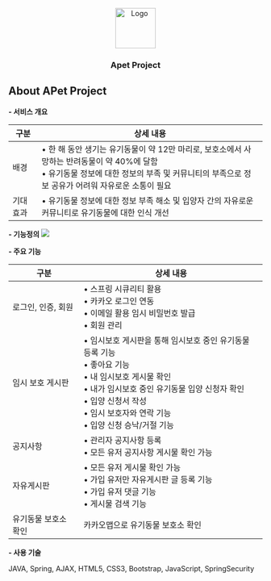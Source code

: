 <!-- PROJECT LOGO -->
<br />
<div align="center">
    <img src="https://file.notion.so/f/s/8718af11-2c23-4043-843a-5166e05ff189/favicon.png?id=3ff99bd7-5a37-436a-9169-d70c1f75e48b&table=block&spaceId=43c03df8-58d2-49b3-b468-13d6af71e3e2&expirationTimestamp=1682651309643&signature=yM0A69cuGQkcosBAs2ldE2Dabxk-nVZFYL6GQY7810M&downloadName=favicon.png" alt="Logo" width="80" height="80">
  </a>

  <h3 align="center">Apet Project</h3>

</div>

<!-- ABOUT THE PROJECT -->
## About APet Project

<strong>- 서비스 개요</strong>

|구분|상세 내용|
|------|---|
|배경|• 한 해 동안 생기는 유기동물이 약 12만 마리로, 보호소에서 사망하는 반려동물이 약 40%에 달함<br>• 유기동물 정보에 대한 정보의 부족 및 커뮤니티의 부족으로 정보 공유가 어려워 자유로운 소통이 필요|
|기대효과|• 유기동물 정보에 대한 정보 부족 해소 및 입양자 간의 자유로운 커뮤니티로 유기동물에 대한 인식 개선|

<strong>- 기능정의</strong>
<img src="https://file.notion.so/f/s/463f3fb2-0895-4f53-b7e6-ccfe12fd4842/Untitled.png?id=0d1dd2a1-4015-4f68-a408-17e18bd045d0&table=block&spaceId=43c03df8-58d2-49b3-b468-13d6af71e3e2&expirationTimestamp=1682651337415&signature=uv9qyHfpm4XEQeC0jZIBV169NRlIr16GATHBpth-MmY&downloadName=Untitled.png"> 

<strong>- 주요 기능</strong>

|구분|상세 내용|
|------|---|
|로그인, 인증, 회원|• 스프링 시큐리티 활용<br>• 카카오 로그인 연동<br>• 이메일 활용 임시 비밀번호 발급<br>• 회원 관리|
|임시 보호 게시판|• 임시보호 게시판을 통해 임시보호 중인 유기동물 등록 기능<br>• 좋아요 기능<br>• 내 임시보호 게시물 확인<br>• 내가 임시보호 중인 유기동물 입양 신청자 확인<br>• 입양 신청서 작성<br>• 임시 보호자와 연락 기능<br>• 입양 신청 승낙/거절 기능|
|공지사항|• 관리자 공지사항 등록<br>• 모든 유저 공지사항 게시물 확인 가능|
|자유게시판|• 모든 유저 게시물 확인 가능<br>• 가입 유저만 자유게시판 글 등록 기능<br>• 가입 유저 댓글 기능<br>• 게시물 검색 기능|
|유기동물 보호소 확인|카카오맵으로 유기동물 보호소 확인|


<strong>- 사용 기술</strong>

JAVA, Spring, AJAX, HTML5, CSS3, Bootstrap, JavaScript, SpringSecurity

